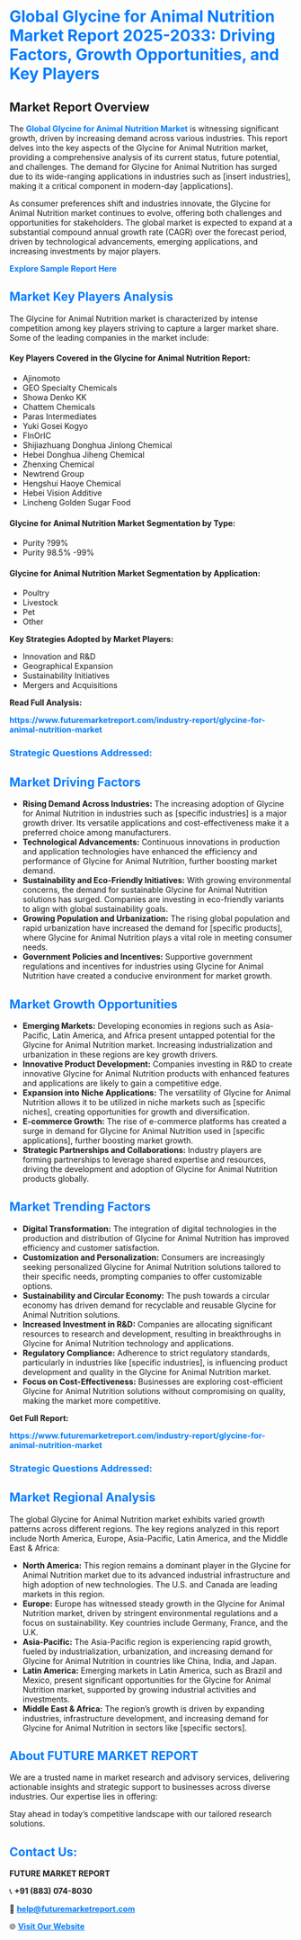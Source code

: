 <h1 style="color: #007BFF;">Global Glycine for Animal Nutrition Market Report 2025-2033: Driving Factors, Growth Opportunities, and Key Players</h1>

<section id="overview">
<h2>Market Report Overview</h2>
<p>The <a href="https://www.futuremarketreport.com/industry-report/glycine-for-animal-nutrition-market" style="color: #007BFF; text-decoration: none;"><strong>Global Glycine for Animal Nutrition Market</strong></a> is witnessing significant growth, driven by increasing demand across various industries. This report delves into the key aspects of the Glycine for Animal Nutrition market, providing a comprehensive analysis of its current status, future potential, and challenges. The demand for Glycine for Animal Nutrition has surged due to its wide-ranging applications in industries such as [insert industries], making it a critical component in modern-day [applications].</p>
<p>As consumer preferences shift and industries innovate, the Glycine for Animal Nutrition market continues to evolve, offering both challenges and opportunities for stakeholders. The global market is expected to expand at a substantial compound annual growth rate (CAGR) over the forecast period, driven by technological advancements, emerging applications, and increasing investments by major players.</p>
</section>

<section id="overview">
<p><a href="https://www.futuremarketreport.com/request-sample/reportId=104068" style="color: #007BFF; text-decoration: none;"><strong>Explore Sample Report Here</strong></a></p>
</section>

<section id="key-players">
<h2 style="color: #007BFF;">Market Key Players Analysis</h2>
<p>The Glycine for Animal Nutrition market is characterized by intense competition among key players striving to capture a larger market share. Some of the leading companies in the market include:</p>
<h4>Key Players Covered in the Glycine for Animal Nutrition Report:</h4>
<ul><li>Ajinomoto</li><li>GEO Specialty Chemicals</li><li>Showa Denko KK</li><li>Chattem Chemicals</li><li>Paras Intermediates</li><li>Yuki Gosei Kogyo</li><li>FInOrIC</li><li>Shijiazhuang Donghua Jinlong Chemical</li><li>Hebei Donghua Jiheng Chemical</li><li>Zhenxing Chemical</li><li>Newtrend Group</li><li>Hengshui Haoye Chemical</li><li>Hebei Vision Additive</li><li>Lincheng Golden Sugar Food</li></ul>
<h4>Glycine for Animal Nutrition Market Segmentation by Type:</h4>
<ul><li>Purity ?99%</li><li>Purity 98.5% -99%</li></ul>

<h4>Glycine for Animal Nutrition Market Segmentation by Application:</h4>
<ul><li>Poultry</li><li>Livestock</li><li>Pet</li><li>Other</li></ul>
<p><strong>Key Strategies Adopted by Market Players:</strong></p>
<ul>
<li>Innovation and R&D</li>
<li>Geographical Expansion</li>
<li>Sustainability Initiatives</li>
<li>Mergers and Acquisitions</li>
</ul>
</section>

<section>
<p><strong>Read Full Analysis: </strong></p><a href="https://www.futuremarketreport.com/industry-report/glycine-for-animal-nutrition-market" style="color: #007BFF; text-decoration: none;"><strong>https://www.futuremarketreport.com/industry-report/glycine-for-animal-nutrition-market</strong></a>
<h3 style="color: #007BFF;">Strategic Questions Addressed:</h3>
</section>

<section id="driving-factors">
<h2 style="color: #007BFF;">Market Driving Factors</h2>
<ul>
<li><strong>Rising Demand Across Industries:</strong> The increasing adoption of Glycine for Animal Nutrition in industries such as [specific industries] is a major growth driver. Its versatile applications and cost-effectiveness make it a preferred choice among manufacturers.</li>
<li><strong>Technological Advancements:</strong> Continuous innovations in production and application technologies have enhanced the efficiency and performance of Glycine for Animal Nutrition, further boosting market demand.</li>
<li><strong>Sustainability and Eco-Friendly Initiatives:</strong> With growing environmental concerns, the demand for sustainable Glycine for Animal Nutrition solutions has surged. Companies are investing in eco-friendly variants to align with global sustainability goals.</li>
<li><strong>Growing Population and Urbanization:</strong> The rising global population and rapid urbanization have increased the demand for [specific products], where Glycine for Animal Nutrition plays a vital role in meeting consumer needs.</li>
<li><strong>Government Policies and Incentives:</strong> Supportive government regulations and incentives for industries using Glycine for Animal Nutrition have created a conducive environment for market growth.</li>
</ul>
</section>

<section id="growth-opportunities">
<h2 style="color: #007BFF;">Market Growth Opportunities</h2>
<ul>
<li><strong>Emerging Markets:</strong> Developing economies in regions such as Asia-Pacific, Latin America, and Africa present untapped potential for the Glycine for Animal Nutrition market. Increasing industrialization and urbanization in these regions are key growth drivers.</li>
<li><strong>Innovative Product Development:</strong> Companies investing in R&D to create innovative Glycine for Animal Nutrition products with enhanced features and applications are likely to gain a competitive edge.</li>
<li><strong>Expansion into Niche Applications:</strong> The versatility of Glycine for Animal Nutrition allows it to be utilized in niche markets such as [specific niches], creating opportunities for growth and diversification.</li>
<li><strong>E-commerce Growth:</strong> The rise of e-commerce platforms has created a surge in demand for Glycine for Animal Nutrition used in [specific applications], further boosting market growth.</li>
<li><strong>Strategic Partnerships and Collaborations:</strong> Industry players are forming partnerships to leverage shared expertise and resources, driving the development and adoption of Glycine for Animal Nutrition products globally.</li>
</ul>
</section>

<section id="trending-factors">
<h2 style="color: #007BFF;">Market Trending Factors</h2>
<ul>
<li><strong>Digital Transformation:</strong> The integration of digital technologies in the production and distribution of Glycine for Animal Nutrition has improved efficiency and customer satisfaction.</li>
<li><strong>Customization and Personalization:</strong> Consumers are increasingly seeking personalized Glycine for Animal Nutrition solutions tailored to their specific needs, prompting companies to offer customizable options.</li>
<li><strong>Sustainability and Circular Economy:</strong> The push towards a circular economy has driven demand for recyclable and reusable Glycine for Animal Nutrition solutions.</li>
<li><strong>Increased Investment in R&D:</strong> Companies are allocating significant resources to research and development, resulting in breakthroughs in Glycine for Animal Nutrition technology and applications.</li>
<li><strong>Regulatory Compliance:</strong> Adherence to strict regulatory standards, particularly in industries like [specific industries], is influencing product development and quality in the Glycine for Animal Nutrition market.</li>
<li><strong>Focus on Cost-Effectiveness:</strong> Businesses are exploring cost-efficient Glycine for Animal Nutrition solutions without compromising on quality, making the market more competitive.</li>
</ul>
</section>

<section>
<p><strong>Get Full Report: </strong></p><a href="https://www.futuremarketreport.com/industry-report/glycine-for-animal-nutrition-market" style="color: #007BFF; text-decoration: none;"><strong>https://www.futuremarketreport.com/industry-report/glycine-for-animal-nutrition-market</strong></a>
<h3 style="color: #007BFF;">Strategic Questions Addressed:</h3>
</section>


<section id="regional-analysis">
<h2 style="color: #007BFF;">Market Regional Analysis</h2>
<p>The global Glycine for Animal Nutrition market exhibits varied growth patterns across different regions. The key regions analyzed in this report include North America, Europe, Asia-Pacific, Latin America, and the Middle East & Africa:</p>
<ul>
<li><strong>North America:</strong> This region remains a dominant player in the Glycine for Animal Nutrition market due to its advanced industrial infrastructure and high adoption of new technologies. The U.S. and Canada are leading markets in this region.</li>
<li><strong>Europe:</strong> Europe has witnessed steady growth in the Glycine for Animal Nutrition market, driven by stringent environmental regulations and a focus on sustainability. Key countries include Germany, France, and the U.K.</li>
<li><strong>Asia-Pacific:</strong> The Asia-Pacific region is experiencing rapid growth, fueled by industrialization, urbanization, and increasing demand for Glycine for Animal Nutrition in countries like China, India, and Japan.</li>
<li><strong>Latin America:</strong> Emerging markets in Latin America, such as Brazil and Mexico, present significant opportunities for the Glycine for Animal Nutrition market, supported by growing industrial activities and investments.</li>
<li><strong>Middle East & Africa:</strong> The region’s growth is driven by expanding industries, infrastructure development, and increasing demand for Glycine for Animal Nutrition in sectors like [specific sectors].</li>
</ul>
</section>

<footer>
<h2 style="color: #007BFF;">About FUTURE MARKET REPORT</h2>
<p>We are a trusted name in market research and advisory services, delivering actionable insights and strategic support to businesses across diverse industries. Our expertise lies in offering:</p>

<p>Stay ahead in today’s competitive landscape with our tailored research solutions.</p>

<h2 style="color: #007BFF;">Contact Us:</h2>
<p><strong>FUTURE MARKET REPORT</strong></p>
<p>📞 <strong>+91 (883) 074-8030</strong></p>
<p>📧 <strong><a href="mailto:help@futuremarketreport.com" style="color: #007BFF;">help@futuremarketreport.com</a></strong></p>
<p>🌐 <strong><a href="https://www.futuremarketreport.com/" style="color: #007BFF;">Visit Our Website</a></strong></p>
</footer>